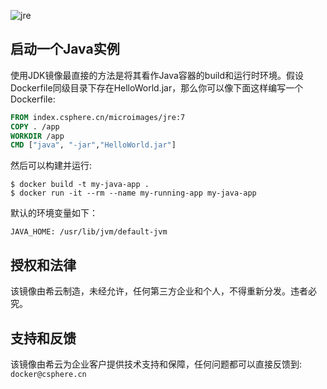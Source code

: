 ![jre](https://csphere.cn/assets/e8e58fe7-1b3a-45df-8cb2-0387250938ff)

## 启动一个Java实例

使用JDK镜像最直接的方法是将其看作Java容器的build和运行时环境。假设Dockerfile同级目录下存在HelloWorld.jar，那么你可以像下面这样编写一个Dockerfile:

```dockerfile
FROM index.csphere.cn/microimages/jre:7
COPY . /app
WORKDIR /app
CMD ["java", "-jar","HelloWorld.jar"]
```

然后可以构建并运行:

```console
$ docker build -t my-java-app .
$ docker run -it --rm --name my-running-app my-java-app
```

默认的环境变量如下：
```console
JAVA_HOME: /usr/lib/jvm/default-jvm
```


## 授权和法律

该镜像由希云制造，未经允许，任何第三方企业和个人，不得重新分发。违者必究。

## 支持和反馈

该镜像由希云为企业客户提供技术支持和保障，任何问题都可以直接反馈到: `docker@csphere.cn`

